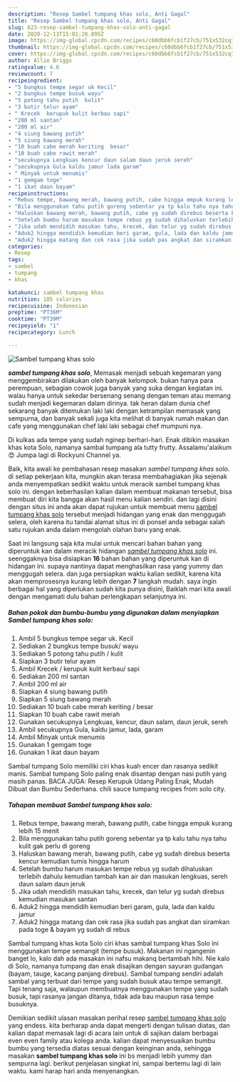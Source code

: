 ```yaml
---
description: "Resep Sambel tumpang khas solo, Anti Gagal"
title: "Resep Sambel tumpang khas solo, Anti Gagal"
slug: 623-resep-sambel-tumpang-khas-solo-anti-gagal
date: 2020-12-13T15:01:28.895Z
image: https://img-global.cpcdn.com/recipes/c60dbb6fcb1f27cb/751x532cq70/sambel-tumpang-khas-solo-foto-resep-utama.jpg
thumbnail: https://img-global.cpcdn.com/recipes/c60dbb6fcb1f27cb/751x532cq70/sambel-tumpang-khas-solo-foto-resep-utama.jpg
cover: https://img-global.cpcdn.com/recipes/c60dbb6fcb1f27cb/751x532cq70/sambel-tumpang-khas-solo-foto-resep-utama.jpg
author: Allie Briggs
ratingvalue: 4.6
reviewcount: 7
recipeingredient:
- "5 bungkus tempe segar uk Kecil"
- "2 bungkus tempe busuk wayu"
- "5 potong tahu putih  kulit"
- "3 butir telur ayam"
- " Krecek  kerupuk kulit kerbau sapi"
- "200 ml santan"
- "200 ml air"
- "4 siung bawang putih"
- "5 siung bawang merah"
- "10 buah cabe merah keriting  besar"
- "10 buah cabe rawit merah"
- "secukupnya Lengkuas kencur daun salam daun jeruk sereh"
- "secukupnya Gula kaldu jamur lada garam"
- " Minyak untuk menumis"
- "1 gemgam toge"
- "1 ikat daun bayam"
recipeinstructions:
- "Rebus tempe, bawang merah, bawang putih, cabe hingga empuk kurang lebih 15 menit"
- "Bila menggunakan tahu putih goreng sebentar ya tp kalu tahu nya tahu kulit gak perlu di goreng"
- "Haluskan bawang merah, bawang putih, cabe yg sudah direbus beserta kencur kemudian tumis hingga harum"
- "Setelah bumbu harum masukan tempe rebus yg sudah dihaluskan terlebih dahulu kemudian tambah kan air dan masukan lengkuas, sereh daun salam daun jeruk"
- "Jika udah mendidih masukan tahu, krecek, dan telur yg sudah direbus kemudian masukan santan"
- "Aduk2 hingga mendidih kemudian beri garam, gula, lada dan kaldu jamur"
- "Aduk2 hingga matang dan cek rasa jika sudah pas angkat dan siramkan pada toge &amp; bayam yg sudah di rebus"
categories:
- Resep
tags:
- sambel
- tumpang
- khas

katakunci: sambel tumpang khas 
nutrition: 185 calories
recipecuisine: Indonesian
preptime: "PT36M"
cooktime: "PT39M"
recipeyield: "1"
recipecategory: Lunch

---
```



![Sambel tumpang khas solo](https://img-global.cpcdn.com/recipes/c60dbb6fcb1f27cb/751x532cq70/sambel-tumpang-khas-solo-foto-resep-utama.jpg)

<b><i>sambel tumpang khas solo</i></b>, Memasak menjadi sebuah kegemaran yang menggembirakan dilakukan oleh banyak kelompok. bukan hanya para perempuan, sebagian cowok juga banyak yang suka dengan kegiatan ini. walau hanya untuk sekedar bersenang senang dengan teman atau memang sudah menjadi kegemaran dalam dirinya. tak heran dalam dunia chef sekarang banyak ditemukan laki laki dengan ketrampilan memasak yang sempurna, dan banyak sekali juga kita melihat di banyak rumah makan dan cafe yang menggunakan chef laki laki sebagai chef mumpuni nya.

Di kulkas ada tempe yang sudah nginep berhari-hari. Enak dibikin masakan khas kota Solo, namanya sambal tumpang ala tutty frutty. Assalamu&#39;alaikum😍 Jumpa lagi di Rockyuni Channel ya.

Baik, kita awali ke pembahasan resep masakan <i>sambel tumpang khas solo</i>. di setiap pekerjaan kita, mungkin akan terasa membahagiakan jika sejenak anda menyempatkan sedikit waktu untuk meracik sambel tumpang khas solo ini. dengan keberhasilan kalian dalam membuat makanan tersebut, bisa membuat diri kita bangga akan hasil menu kalian sendiri. dan lagi disini dengan situs ini anda akan dapat rujukan untuk membuat menu <u>sambel tumpang khas solo</u> tersebut menjadi hidangan yang enak dan menggugah selera, oleh karena itu tandai alamat situs ini di ponsel anda sebagai salah satu rujukan anda dalam mengolah olahan baru yang enak.


Saat ini langsung saja kita mulai untuk mencari bahan bahan yang diperuntuk kan dalam meracik hidangan <u><i>sambel tumpang khas solo</i></u> ini. seenggaknya bisa disiapkan <b>16</b> bahan bahan yang diperuntuk kan di hidangan ini. supaya nantinya dapat menghasilkan rasa yang yummy dan menggugah selera. dan juga persiapkan waktu kalian sedikit, karena kita akan memprosesnya kurang lebih dengan <b>7</b> langkah mudah. saya ingin berbagai hal yang diperlukan sudah kita punya disini, Baiklah mari kita awali dengan mengamati dulu bahan perlengkapan selanjutnya ini.

<!--inarticleads1-->

##### Bahan pokok dan bumbu-bumbu yang digunakan dalam menyiapkan Sambel tumpang khas solo:

1. Ambil 5 bungkus tempe segar uk. Kecil
1. Sediakan 2 bungkus tempe busuk/ wayu
1. Sediakan 5 potong tahu putih / kulit
1. Siapkan 3 butir telur ayam
1. Ambil  Krecek / kerupuk kulit kerbau/ sapi
1. Sediakan 200 ml santan
1. Ambil 200 ml air
1. Siapkan 4 siung bawang putih
1. Siapkan 5 siung bawang merah
1. Sediakan 10 buah cabe merah keriting / besar
1. Siapkan 10 buah cabe rawit merah
1. Gunakan secukupnya Lengkuas, kencur, daun salam, daun jeruk, sereh
1. Ambil secukupnya Gula, kaldu jamur, lada, garam
1. Ambil  Minyak untuk menumis
1. Gunakan 1 gemgam toge
1. Gunakan 1 ikat daun bayam


Sambal tumpang Solo memiliki ciri khas kuah encer dan rasanya sedikit manis. Sambal tumpang Solo paling enak disantap dengan nasi putih yang masih panas. BACA JUGA: Resep Kerupuk Udang Paling Enak, Mudah Dibuat dan Bumbu Sederhana. chili sauce tumpang recipes from solo city. 

<!--inarticleads2-->

##### Tahapan membuat Sambel tumpang khas solo:

1. Rebus tempe, bawang merah, bawang putih, cabe hingga empuk kurang lebih 15 menit
1. Bila menggunakan tahu putih goreng sebentar ya tp kalu tahu nya tahu kulit gak perlu di goreng
1. Haluskan bawang merah, bawang putih, cabe yg sudah direbus beserta kencur kemudian tumis hingga harum
1. Setelah bumbu harum masukan tempe rebus yg sudah dihaluskan terlebih dahulu kemudian tambah kan air dan masukan lengkuas, sereh daun salam daun jeruk
1. Jika udah mendidih masukan tahu, krecek, dan telur yg sudah direbus kemudian masukan santan
1. Aduk2 hingga mendidih kemudian beri garam, gula, lada dan kaldu jamur
1. Aduk2 hingga matang dan cek rasa jika sudah pas angkat dan siramkan pada toge &amp; bayam yg sudah di rebus


Sambal tumpang khas kota Solo ciri khas sambal tumpang khas Solo ini menggunakan tempe semangit (tempe busuk). Makanan ini ngangenin banget lo, kalo dah ada masakan ini nafsu makanq bertambah hihi. Nie kalo di Solo, namanya tumpang dan enak disajikan dengan sayuran gudangan (bayam, tauge, kacang panjang direbus). Sambal tumpang sendiri adalah sambal yang terbuat dari tempe yang sudah busuk atau tempe semangit. Tapi tenang saja, walaupun membuatnya menggunakan tempe yang sudah busuk, tapi rasanya jangan ditanya, tidak ada bau maupun rasa tempe busuknya. 

Demikian sedikit ulasan masakan perihal resep <u>sambel tumpang khas solo</u> yang endess. kita berharap anda dapat mengerti dengan tulisan diatas, dan kalian dapat memasak lagi di acara lain untuk di sajikan dalam berbagai even even family atau kolega anda. kalian dapat menyesuaikan bumbu bumbu yang tersedia diatas sesuai dengan keinginan anda, sehingga masakan <b>sambel tumpang khas solo</b> ini bs menjadi lebih yummy dan sempurna lagi. berikut penjelasan singkat ini, sampai bertemu lagi di lain waktu. kami harap hari anda menyenangkan.
